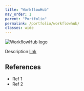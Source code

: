 ```yaml
---
title: "WorkflowHub"
nav_order: 1
parent: "Portfolio"
permalink: /portfolio/workflowhub/
classes: wide
---
```


<div style="display: flex; align-items: center; gap: 1em; margin-bottom: 1em;">
  <img src="{{ '/assets/images/workflowhub.png' | relative_url }}" alt="WorkflowHub logo" style="height: auto;">
  <h2 style="margin: 0;"></h2>
</div>

Description [link]() 

## References

* Ref 1
* Ref 2